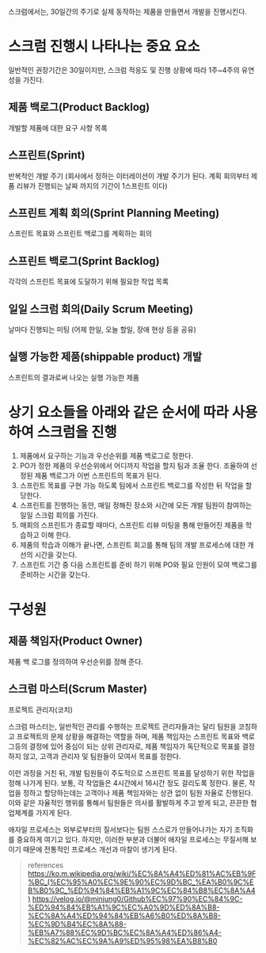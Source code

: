 스크럼에서는, 30일간의 주기로 실제 동작하는 제품을 만들면서 개발을 진행시킨다. 

# 스크럼 진행시 나타나는 중요 요소

일반적인 권장기간은 30일이지만, 스크럼 적응도 및 진행 상황에 따라 1주~4주의 유연성을 가진다.

## 제품 백로그(Product Backlog)
개발할 제품에 대한 요구 사항 목록
## 스프린트(Sprint)
반복적인 개발 주기 (회사에서 정하는 이터레이션이 개발 주기가 된다. 계획 회의부터 제품 리뷰가 진행되는 날짜 까지의 기간이 1스프린트 이다)
## 스프린트 계획 회의(Sprint Planning Meeting)
스프린트 목표와 스프린트 백로그를 계획하는 회의
## 스프린트 백로그(Sprint Backlog)
각각의 스프린트 목표에 도달하기 위해 필요한 작업 목록
## 일일 스크럼 회의(Daily Scrum Meeting)
날마다 진행되는 미팅 (어제 한일, 오늘 할일, 장애 현상 등을 공유)
## 실행 가능한 제품(shippable product) 개발
스프린트의 결과로써 나오는 실행 가능한 제품

# 상기 요소들을 아래와 같은 순서에 따라 사용하여 스크럼을 진행

1. 제품에서 요구하는 기능과 우선순위를 제품 백로그로 정한다.
2. PO가 정한 제품의 우선순위에서 어디까지 작업을 할지 팀과 조율 한다. 조율하여 선정된 제품 백로그가 이번 스프린트의 목표가 된다.
3. 스프린트 목표를 구현 가능 하도록 팀에서 스프린트 백로그를 작성한 뒤 작업을 할당한다.
4. 스프린트를 진행하는 동안, 매일 정해진 장소와 시간에 모든 개발 팀원이 참여하는 일일 스크럼 회의를 가진다.
5. 매회의 스프린트가 종료할 때마다, 스프린트 리뷰 미팅을 통해 만들어진 제품을 학습하고 이해 한다.
6. 제품의 학습과 이해가 끝나면, 스프린트 회고를 통해 팀의 개발 프로세스에 대한 개선의 시간을 갖는다.
7. 스프린트 기간 중 다음 스프린트를 준비 하기 위해 PO와 필요 인원이 모여 백로그를 준비하는 시간을 갖는다.

# 구성원
## 제품 책임자(Product Owner)
제품 백 로그를 정의하여 우선순위를 정해 준다.
## 스크럼 마스터(Scrum Master)
프로젝트 관리자(코치)

스크럼 마스터는, 일반적인 관리를 수행하는 프로젝트 관리자들과는 달리 팀원을 코칭하고 프로젝트의 문제 상황을 해결하는 역할을 하며, 제품 책임자는 스프린트 목표와 백로그등의 결정에 있어 중심이 되는 상위 관리자로, 제품 책임자가 독단적으로 목표를 결정하지 않고, 고객과 관리자 및 팀원들이 모여서 목표를 정한다.

이런 과정을 거친 뒤, 개발 팀원들이 주도적으로 스프린트 목표를 달성하기 위한 작업을 정해 나가게 된다. 보통, 각 작업들은 4시간에서 16시간 정도 걸리도록 정한다. 물론, 작업을 정하고 할당하는데는 고객이나 제품 책임자와는 상관 없이 팀원 자율로 진행된다. 이와 같은 자율적인 행위를 통해서 팀원들은 의사를 활발하게 주고 받게 되고, 끈끈한 협업체계를 가지게 된다.

애자일 프로세스는 외부로부터의 질서보다는 팀원 스스로가 만들어나가는 자기 조직화를 중요하게 여기고 있다. 하지만, 이러한 부분과 더불어 애자일 프로세스는 무질서해 보이기 때문에 전통적인 프로세스 개선과 마찰이 생기게 된다.

> references
https://ko.m.wikipedia.org/wiki/%EC%8A%A4%ED%81%AC%EB%9F%BC_(%EC%95%A0%EC%9E%90%EC%9D%BC_%EA%B0%9C%EB%B0%9C_%ED%94%84%EB%A1%9C%EC%84%B8%EC%8A%A4)
https://velog.io/@minjung0/Github%EC%97%90%EC%84%9C-%ED%94%84%EB%A1%9C%EC%A0%9D%ED%8A%B8-%EC%8A%A4%ED%94%84%EB%A6%B0%ED%8A%B8-%EC%9D%B4%EC%8A%88-%EB%A7%88%EC%9D%BC%EC%8A%A4%ED%86%A4-%EC%82%AC%EC%9A%A9%ED%95%98%EA%B8%B0